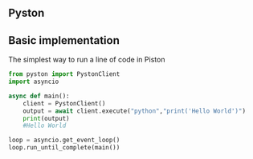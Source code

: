 ## Pyston


##  Basic implementation
The simplest way to run a line of code in Piston
```py
from pyston import PystonClient
import asyncio

async def main():
    client = PystonClient()
    output = await client.execute("python","print('Hello World')")
    print(output)
    #Hello World

loop = asyncio.get_event_loop()
loop.run_until_complete(main())
```